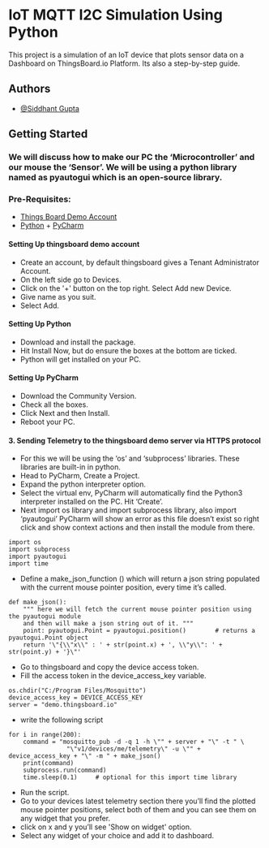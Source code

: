
# IoT MQTT I2C Simulation Using Python

This project is a simulation of an IoT device that plots sensor data on a Dashboard on ThingsBoard.io Platform.
Its also a step-by-step guide.

## Authors

- [@Siddhant Gupta](https://github.com/SiddhantGupta799)


## Getting Started
### We will discuss how to make our PC the ‘Microcontroller’ and our mouse the ‘Sensor’. We will be using a python library named as pyautogui which is an open-source library.

### Pre-Requisites:
- [Things Board Demo Account](https://demo.thingsboard.io/signup)
- [Python](https://www.python.org/downloads/) + [PyCharm](https://www.jetbrains.com/pycharm/download/#section=windows )


#### Setting Up thingsboard demo account
-	Create an account, by default thingsboard gives a Tenant Administrator Account.
-	On the left side go to Devices.
- 	Click on the '+' button on the top right. Select Add new Device.
-	Give name as you suit.
-	Select Add.

#### Setting Up Python
-	Download and install the package.
-	Hit Install Now, but do ensure the boxes at the bottom are ticked.
-	Python will get installed on your PC.

#### Setting Up PyCharm
-	Download the Community Version.
-	Check all the boxes.
-	Click Next and then Install.
-	Reboot your PC.



#### 3.	Sending Telemetry to the thingsboard demo server via HTTPS protocol
-	For this we will be using the ‘os’ and ‘subprocess’ libraries. These libraries are built-in in python.
-	Head to PyCharm, Create a Project.
-	Expand the python interpreter option.
-	Select the virtual env, PyCharm will automatically find the Python3 interpreter installed on the PC. Hit ‘Create’.
-	Next import os library and import subprocess library, also import ‘pyautogui’ PyCharm will show an error as this file doesn’t exist so right click and show context actions and then install the module from there.

```
import os
import subprocess
import pyautogui
import time
```

- Define a make_json_function () which will return a json string populated with the current mouse pointer position, every time it’s called.

```
def make_json():
    """ here we will fetch the current mouse pointer position using the pyautogui module
    and then will make a json string out of it. """
    point: pyautogui.Point = pyautogui.position()        # returns a pyautogui.Point object
    return '\"{\\"x\\" : ' + str(point.x) + ', \\"y\\": ' + str(point.y) + '}\"'
```

- Go to thingsboard and copy the device access token.
-	Fill the access token in the device_access_key variable.

```
os.chdir("C:/Program Files/Mosquitto")
device_access_key = DEVICE_ACCESS_KEY
server = "demo.thingsboard.io"
```
- write the following script

```
for i in range(200):
    command = "mosquitto_pub -d -q 1 -h \"" + server + "\" -t " \
                "\"v1/devices/me/telemetry\" -u \"" + device_access_key + "\" -m " + make_json()
    print(command)
    subprocess.run(command)
    time.sleep(0.1)     # optional for this import time library
```
-	Run the script.
-	Go to your devices latest telemetry section there you’ll find the plotted mouse pointer positions, select both of them and you can see them on any widget that you prefer.
- click on x and y you’ll see 'Show on widget' option. 
- Select any widget of your choice and add it to dashboard.
